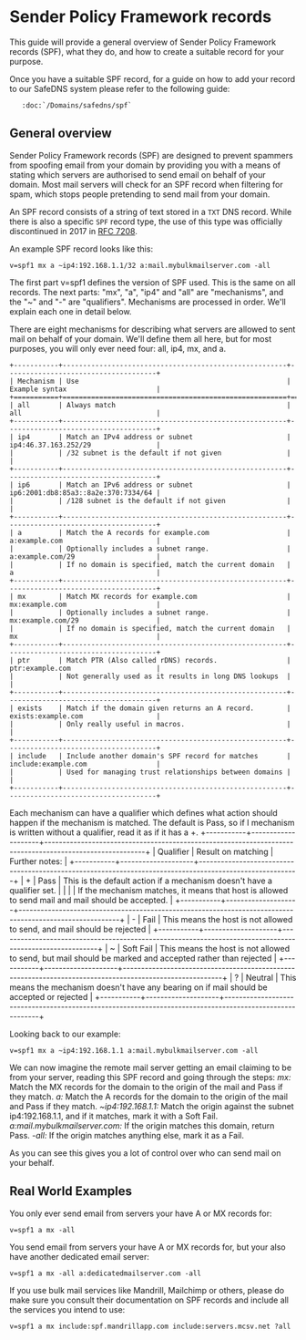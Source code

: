# Sender Policy Framework records

This guide will provide a general overview of Sender Policy Framework records (SPF), what they do, and how to create a suitable record for your purpose.

Once you have a suitable SPF record, for a guide on how to add your record to our SafeDNS system please refer to the following guide:
```eval_rst
   :doc:`/Domains/safedns/spf`
```

## General overview

Sender Policy Framework records (SPF) are designed to prevent spammers from spoofing email from your domain by providing you with a means of stating which servers are authorised to send email on behalf of your domain. Most mail servers will check for an SPF record when filtering for spam, which stops people pretending to send mail from your domain.

An SPF record consists of a string of text stored in a `TXT` DNS record. While there is also a specific `SPF` record type, the use of this type was officially discontinued in 2017 in [RFC 7208](https://tools.ietf.org/html/rfc7208).

An example SPF record looks like this:
```
v=spf1 mx a ~ip4:192.168.1.1/32 a:mail.mybulkmailserver.com -all
```

The first part v=spf1 defines the version of SPF used. This is the same on all records. The next parts: "mx", "a", "ip4" and "all" are "mechanisms", and the "~" and "-" are "qualifiers". Mechanisms are processed in order. We'll explain each one in detail below.

There are eight mechanisms for describing what servers are allowed to sent mail on behalf of your domain. We'll define them all here, but for most purposes, you will only ever need four: all, ip4, mx, and a.

```eval_rst
+-----------+-------------------------------------------------------+-------------------------------------+
| Mechanism | Use                                                   | Example syntax                      |
+===========+=======================================================+=====================================+
| all       | Always match                                          | all                                 |
+-----------+-------------------------------------------------------+-------------------------------------+
| ip4       | Match an IPv4 address or subnet                       | ip4:46.37.163.252/29                |
|           | /32 subnet is the default if not given                |                                     |
+-----------+-------------------------------------------------------+-------------------------------------+
| ip6       | Match an IPv6 address or subnet                       | ip6:2001:db8:85a3::8a2e:370:7334/64 |
|           | /128 subnet is the default if not given               |                                     |
+-----------+-------------------------------------------------------+-------------------------------------+
| a         | Match the A records for example.com                   | a:example.com                       |
|           | Optionally includes a subnet range.                   | a:example.com/29                    |
|           | If no domain is specified, match the current domain   | a                                   |
+-----------+-------------------------------------------------------+-------------------------------------+
| mx        | Match MX records for example.com                      | mx:example.com                      |
|           | Optionally includes a subnet range.                   | mx:example.com/29                   |
|           | If no domain is specified, match the current domain   | mx                                  |
+-----------+-------------------------------------------------------+-------------------------------------+
| ptr       | Match PTR (Also called rDNS) records.                 | ptr:example.com                     |
|           | Not generally used as it results in long DNS lookups  |                                     |
+-----------+-------------------------------------------------------+-------------------------------------+
| exists    | Match if the domain given returns an A record.        | exists:example.com                  |
|           | Only really useful in macros.                         |                                     |
+-----------+-------------------------------------------------------+-------------------------------------+
| include   | Include another domain's SPF record for matches       | include:example.com                 |
|           | Used for managing trust relationships between domains |                                     |
+-----------+-------------------------------------------------------+-------------------------------------+

```

Each mechanism can have a qualifier which defines what action should happen if the mechanism is matched. The default is Pass, so if I mechanism is written without a qualifier, read it as if it has a +.
+-----------+--------------------+---------------------------------------------------------------------------------------------------------+
| Qualifier | Result on matching | Further notes:                                                                                          |
+-----------+--------------------+---------------------------------------------------------------------------------------------------------+
| +         | Pass               | This is the default action if a mechanism doesn't have a qualifier set.                                 |
|           |                    | If the mechanism matches, it means that host is allowed to send mail and mail should be accepted.       |
+-----------+--------------------+---------------------------------------------------------------------------------------------------------+
| -         | Fail               | This means the host is not allowed to send, and mail should be rejected                                 |
+-----------+--------------------+---------------------------------------------------------------------------------------------------------+
| ~         | Soft Fail          | This means the host is not allowed to send, but mail should be marked and accepted rather than rejected |
+-----------+--------------------+---------------------------------------------------------------------------------------------------------+
| ?         | Neutral            | This means the mechanism doesn't have any bearing on if mail should be accepted or rejected             |
+-----------+--------------------+---------------------------------------------------------------------------------------------------------+

Looking back to our example:
```
v=spf1 mx a ~ip4:192.168.1.1 a:mail.mybulkmailserver.com -all
```

We can now imagine the remote mail server getting an email claiming to be from your server, reading this SPF record and going through the steps:
*mx:* Match the MX records for the domain to the origin of the mail and Pass if they match.
*a:* Match the A records for the domain to the origin of the mail and Pass if they match.
*~ip4:192.168.1.1:* Match the origin against the subnet ip4:192.168.1.1, and if it matches, mark it with a Soft Fail.
*a:mail.mybulkmailserver.com:* If the origin matches this domain, return Pass.
*-all:* If the origin matches anything else, mark it as a Fail.

As you can see this gives you a lot of control over who can send mail on your behalf.

## Real World Examples

You only ever send email from servers your have A or MX records for:
```
v=spf1 a mx -all
```

You send email from servers your have A or MX records for, but your also have another dedicated email server:
```
v=spf1 a mx -all a:dedicatedmailserver.com -all
```


If you use bulk mail services like Mandrill, Mailchimp or others, please do make sure you consult their documentation on SPF records and include all the services you intend to use:
```
v=spf1 a mx include:spf.mandrillapp.com include:servers.mcsv.net ?all
```
